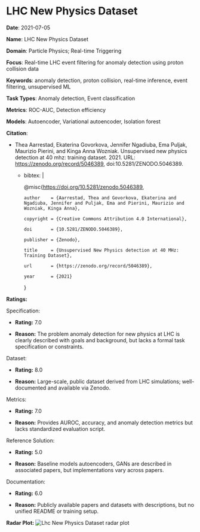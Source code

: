 # LHC New Physics Dataset


**Date**: 2021-07-05


**Name**: LHC New Physics Dataset


**Domain**: Particle Physics; Real-time Triggering


**Focus**: Real-time LHC event filtering for anomaly detection using proton collision data


**Keywords**: anomaly detection, proton collision, real-time inference, event filtering, unsupervised ML


**Task Types**: Anomaly detection, Event classification


**Metrics**: ROC-AUC, Detection efficiency


**Models**: Autoencoder, Variational autoencoder, Isolation forest


**Citation**:


- Thea Aarrestad, Ekaterina Govorkova, Jennifer Ngadiuba, Ema Puljak, Maurizio Pierini, and Kinga Anna Wozniak. Unsupervised new physics detection at 40 mhz: training dataset. 2021. URL: https://zenodo.org/record/5046389, doi:10.5281/ZENODO.5046389.

  - bibtex: |

      @misc{https://doi.org/10.5281/zenodo.5046389,

        author    = {Aarrestad, Thea and Govorkova, Ekaterina and Ngadiuba, Jennifer and Puljak, Ema and Pierini, Maurizio and Wozniak, Kinga Anna},

        copyright = {Creative Commons Attribution 4.0 International},

        doi       = {10.5281/ZENODO.5046389},

        publisher = {Zenodo},

        title     = {Unsupervised New Physics detection at 40 MHz: Training Dataset},

        url       = {https://zenodo.org/record/5046389},

        year      = {2021}

      }



**Ratings:**


Specification:


  - **Rating:** 7.0


  - **Reason:** The problem  anomaly detection for new physics at LHC  is clearly described with goals and background, but lacks a formal task specification or constraints.


Dataset:


  - **Rating:** 8.0


  - **Reason:** Large-scale, public dataset derived from LHC simulations; well-documented and available via Zenodo.


Metrics:


  - **Rating:** 7.0


  - **Reason:** Provides AUROC, accuracy, and anomaly detection metrics but lacks standardized evaluation script.


Reference Solution:


  - **Rating:** 5.0


  - **Reason:** Baseline models  autoencoders, GANs  are described in associated papers, but implementations vary across papers.


Documentation:


  - **Rating:** 6.0


  - **Reason:** Publicly available papers and datasets with descriptions, but no unified README or training setup.


**Radar Plot:**
 ![Lhc New Physics Dataset radar plot](../../tex/images/lhc_new_physics_dataset_radar.png)